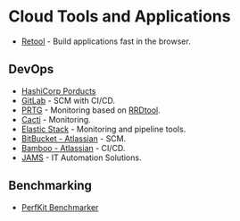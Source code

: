 # Cloud Tools and Applications

* [Retool](https://tryretool.com/) - Build applications fast in the browser.

## DevOps

* [HashiCorp Porducts](https://www.hashicorp.com/)
* [GitLab](https://www.hashicorp.com/) - SCM with CI/CD.
* [PRTG](https://www.paessler.com/prtg) - Monitoring based on [RRDtool](https://oss.oetiker.ch/rrdtool/).
* [Cacti](https://www.cacti.net/) - Monitoring.
* [Elastic Stack](https://www.elastic.co/products) - Monitoring and pipeline tools.
* [BitBucket - Atlassian](https://www.atlassian.com/software/bitbucket) - SCM.
* [Bamboo - Atlassian](https://www.atlassian.com/software/bamboo) - CI/CD.
* [JAMS](http://www.jamsscheduler.com/) - IT Automation Solutions.

## Benchmarking

* [PerfKit Benchmarker](http://googlecloudplatform.github.io/PerfKitBenchmarker/)
